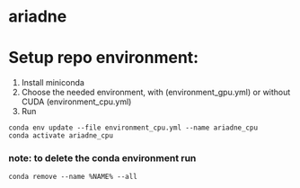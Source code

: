 # ariadne


# Setup repo environment:

1. Install miniconda
2. Choose the needed environment, with (environment_gpu.yml) or without CUDA (environment_cpu.yml)
3. Run 
```
conda env update --file environment_cpu.yml --name ariadne_cpu
conda activate ariadne_cpu
```

### note: to delete the conda environment run 
```
conda remove --name %NAME% --all
```
